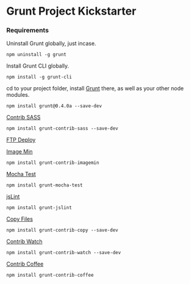 # Grunt Project Kickstarter

### Requirements

Uninstall Grunt globally, just incase.
```
npm uninstall -g grunt
```

Install Grunt CLI globally.
```
npm install -g grunt-cli
```

cd to your project folder, install [Grunt](https://github.com/gruntjs) there, as well as your other node modules.
```
npm install grunt@0.4.0a --save-dev 
```

[Contrib SASS](https://github.com/gruntjs/grunt-contrib-sass)
```
npm install grunt-contrib-sass --save-dev
```

[FTP Deploy](https://github.com/zonak/grunt-ftp-deploy)

[Image Min](https://github.com/gruntjs/grunt-contrib-imagemin)
```
npm install grunt-contrib-imagemin
```

[Mocha Test](https://github.com/pghalliday/grunt-mocha-test)
```
npm install grunt-mocha-test
```

[jsLint](https://github.com/stephenmathieson/grunt-jslint)
```
npm install grunt-jslint
```

[Copy Files](https://github.com/gruntjs/grunt-contrib-copy)
```
npm install grunt-contrib-copy --save-dev
```

[Contrib Watch](https://github.com/gruntjs/grunt-contrib-watch)
```
npm install grunt-contrib-watch --save-dev
```

[Contrib Coffee](https://github.com/gruntjs/grunt-contrib-coffee)
```
npm install grunt-contrib-coffee
```
